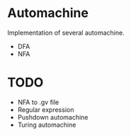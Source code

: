# Automachine

Implementation of several automachine.

- DFA
- NFA

# TODO

- NFA to .gv file
- Regular expression
- Pushdown automachine
- Turing automachine
